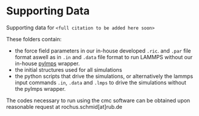 # Supporting Data

Supporting data for `<full citation to be added here soon>`

These folders contain:
* the force field parameters in our in-house developed `.ric`. and `.par` file format aswell as in `.in` and `.data` file format to run LAMMPS without our in-house [pylmps](https://github.com/MOFplus/pylmps) wrapper. 
* the initial structures used for all simulations
* the python scripts that drive the simulations, or alternatively the lammps input commands `.in`, `.data` and `.lmps` to drive the simulations without the pylmps wrapper.

The codes necessary to run using the cmc software can be obtained upon reasonable request at rochus.schmid[at]rub.de
